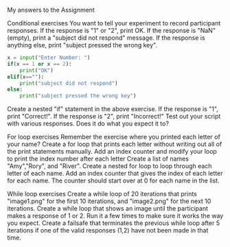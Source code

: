 My answers to the Assignment



Conditional exercises
You want to tell your experiment to record participant responses. 
If the response is "1" or "2", print OK. If the response is "NaN" (empty), print a "subject did not respond" message. If the response is anything else, print "subject pressed the wrong key".
```Python
x = input("Enter Number: ")
if(x == 1 or x == 2):
    print("OK")
elif(x==""):
    print("subject did not respond")
else:
    print("subject pressed the wrong key")

```
Create a nested "if" statement in the above exercise. If the response is "1", print "Correct!". If the response is "2", print "Incorrect!"
Test out your script with various responses. Does it do what you expect it to?


For loop exercises
Remember the exercise where you printed each letter of your name? Create a for loop that prints each letter without writing out all of the print statements manually.
Add an index counter and modify your loop to print the index number after each letter
Create a list of names "Amy","Rory", and "River". Create a nested for loop to loop through each letter of each name.
Add an index counter that gives the index of each letter for each name. The counter should start over at 0 for each name in the list.



While loop exercises
Create a while loop of 20 iterations that prints "image1.png" for the first 10 iterations, and "image2.png" for the next 10 iterations.
Create a while loop that shows an image until the participant makes a response of 1 or 2. Run it a few times to make sure it works the way you expect.
Create a failsafe that terminates the previous while loop after 5 iterations if one of the valid responses (1,2) have not been made in that time.
